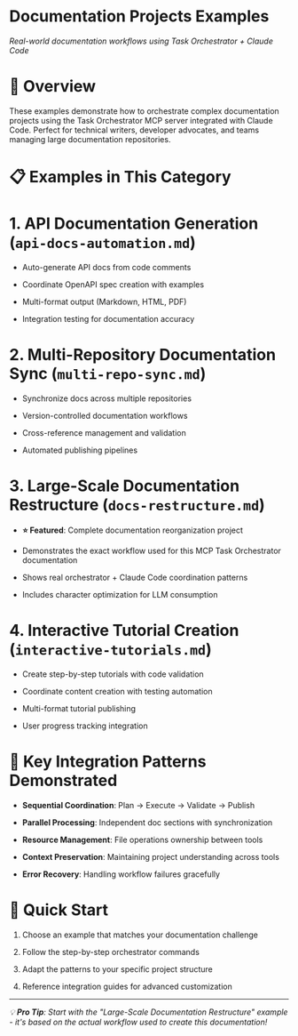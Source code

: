 

# Documentation Projects Examples

*Real-world documentation workflows using Task Orchestrator + Claude Code*

#

# 🌟 Overview

These examples demonstrate how to orchestrate complex documentation projects using the Task Orchestrator MCP server integrated with Claude Code. Perfect for technical writers, developer advocates, and teams managing large documentation repositories.

#

# 📋 Examples in This Category

#

#

# 1. **API Documentation Generation** (`api-docs-automation.md`)

- Auto-generate API docs from code comments

- Coordinate OpenAPI spec creation with examples

- Multi-format output (Markdown, HTML, PDF)

- Integration testing for documentation accuracy

#

#

# 2. **Multi-Repository Documentation Sync** (`multi-repo-sync.md`)

- Synchronize docs across multiple repositories

- Version-controlled documentation workflows

- Cross-reference management and validation

- Automated publishing pipelines

#

#

# 3. **Large-Scale Documentation Restructure** (`docs-restructure.md`)

- **⭐ Featured**: Complete documentation reorganization project

- Demonstrates the exact workflow used for this MCP Task Orchestrator documentation

- Shows real orchestrator + Claude Code coordination patterns

- Includes character optimization for LLM consumption

#

#

# 4. **Interactive Tutorial Creation** (`interactive-tutorials.md`)

- Create step-by-step tutorials with code validation

- Coordinate content creation with testing automation

- Multi-format tutorial publishing

- User progress tracking integration

#

# 🔗 Key Integration Patterns Demonstrated

- **Sequential Coordination**: Plan → Execute → Validate → Publish

- **Parallel Processing**: Independent doc sections with synchronization

- **Resource Management**: File operations ownership between tools

- **Context Preservation**: Maintaining project understanding across tools

- **Error Recovery**: Handling workflow failures gracefully

#

# 🚀 Quick Start

1. Choose an example that matches your documentation challenge

2. Follow the step-by-step orchestrator commands

3. Adapt the patterns to your specific project structure

4. Reference integration guides for advanced customization

---
*💡 **Pro Tip**: Start with the "Large-Scale Documentation Restructure" example - it's based on the actual workflow used to create this documentation!*
